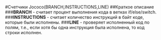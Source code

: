 #Счетчики Jococo(BRANCH,INSTRUCTIONS,LINE)
##Краткое описание
###**BRANCH** - считает процент выполнения кода в ветках if/else/switch.
###**INSTRUCTIONS** - считает количество инструкций в байт коде, которые были исполнены.
###**LINE** - проверяет исполненный код по полям, т.е., если хотя бы одна инструкция была исполнена, то код строки исполнен.